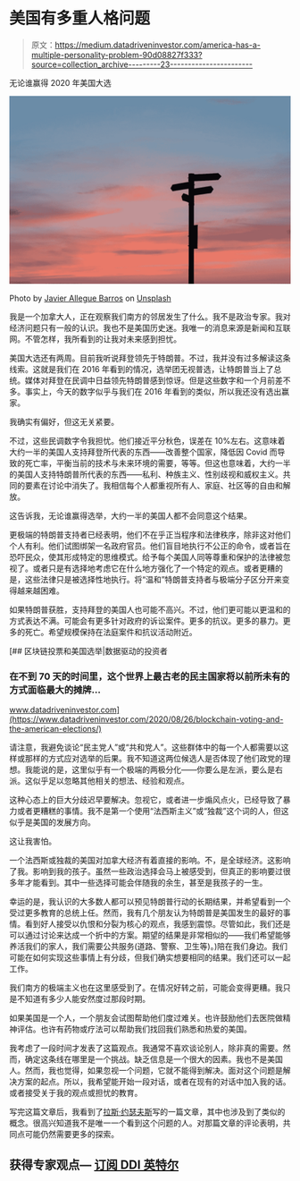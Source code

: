 # 美国有多重人格问题

> 原文：<https://medium.datadriveninvestor.com/america-has-a-multiple-personality-problem-90d08827f333?source=collection_archive---------23----------------------->

无论谁赢得 2020 年美国大选

![](img/6d0d71833706f8202f6957bcf0d936ed.png)

Photo by [Javier Allegue Barros](https://unsplash.com/@soymeraki?utm_source=medium&utm_medium=referral) on [Unsplash](https://unsplash.com?utm_source=medium&utm_medium=referral)

我是一个加拿大人，正在观察我们南方的邻居发生了什么。我不是政治专家。我对经济问题只有一般的认识。我也不是美国历史迷。我唯一的消息来源是新闻和互联网。不管怎样，我所看到的让我对未来感到担忧。

美国大选还有两周。目前我听说拜登领先于特朗普。不过，我并没有过多解读这条线索。这就是我们在 2016 年看到的情况，选举团无视普选，让特朗普当上了总统。媒体对拜登在民调中日益领先特朗普感到惊讶。但是这些数字和一个月前差不多。事实上，今天的数字似乎与我们在 2016 年看到的类似，所以我还没有选出赢家。

我确实有偏好，但这无关紧要。

不过，这些民调数字令我担忧。他们接近平分秋色，误差在 10%左右。这意味着大约一半的美国人支持拜登所代表的东西——改善整个国家，降低因 Covid 而导致的死亡率，平衡当前的技术与未来环境的需要，等等。但这也意味着，大约一半的美国人支持特朗普所代表的东西——私利、种族主义、性别歧视和威权主义。共同的要素在讨论中消失了。我相信每个人都重视所有人、家庭、社区等的自由和解放。

这告诉我，无论谁赢得选举，大约一半的美国人都不会同意这个结果。

更极端的特朗普支持者已经表明，他们不在乎正当程序和法律秩序，除非这对他们个人有利。他们试图绑架一名政府官员。他们盲目地执行不公正的命令，或者旨在恐吓民众，使其形成特定的思维模式。给予每个美国人同等尊重和保护的法律被忽视了。或者只是有选择地考虑它在什么地方强化了一个特定的观点。或者更糟的是，这些法律只是被选择性地执行。将“温和”特朗普支持者与极端分子区分开来变得越来越困难。

如果特朗普获胜，支持拜登的美国人也可能不高兴。不过，他们更可能以更温和的方式表达不满。可能会有更多针对政府的诉讼案件。更多的抗议。更多的暴力。更多的死亡。希望规模保持在法庭案件和抗议活动附近。

[](https://www.datadriveninvestor.com/2020/08/26/blockchain-voting-and-the-american-elections/) [## 区块链投票和美国选举|数据驱动的投资者

### 在不到 70 天的时间里，这个世界上最古老的民主国家将以前所未有的方式面临最大的摊牌…

www.datadriveninvestor.com](https://www.datadriveninvestor.com/2020/08/26/blockchain-voting-and-the-american-elections/) 

请注意，我避免谈论“民主党人”或“共和党人”。这些群体中的每一个人都需要以这样或那样的方式应对选举的后果。我不知道这两位候选人是否体现了他们政党的理想。我能说的是，这里似乎有一个极端的两极分化——你要么是左派，要么是右派。这似乎足以忽略其他相关的想法、经验和观点。

这种心态上的巨大分歧迟早要解决。忽视它，或者进一步煽风点火，已经导致了暴力或者更糟糕的事情。我不是第一个使用“法西斯主义”或“独裁”这个词的人，但这似乎是美国的发展方向。

这让我害怕。

一个法西斯或独裁的美国对加拿大经济有着直接的影响。不，是全球经济。这影响了我。影响到我的孩子。虽然一些政治选择会马上被感受到，但真正的影响要过很多年才能看到。其中一些选择可能会伴随我的余生，甚至是我孩子的一生。

幸运的是，我认识的大多数人都可以预见特朗普行动的长期结果，并希望看到一个受过更多教育的总统上任。然而，我有几个朋友认为特朗普是美国发生的最好的事情。看到好人接受以仇恨和分裂为核心的观点，我感到震惊。尽管如此，我们还是可以通过讨论来达成一个折中的方案。期望的结果是非常相似的——我们希望能够养活我们的家人，我们需要公共服务(道路、警察、卫生等)。)陪在我们身边。我们可能在如何实现这些事情上有分歧，但我们确实想要相同的结果。我们还可以一起工作。

我们南方的极端主义也在这里感受到了。在情况好转之前，可能会变得更糟。我只是不知道有多少人能安然度过那段时期。

如果美国是一个人，一个朋友会试图帮助他们度过难关。也许鼓励他们去医院做精神评估。也许有药物或疗法可以帮助我们找回我们熟悉和热爱的美国。

我考虑了一段时间才发表了这篇观点。我通常不喜欢谈论别人，除非真的需要。然而，确定这条线在哪里是一个挑战。缺乏信息是一个很大的因素。我也不是美国人。然而，我也觉得，如果忽视一个问题，它就不能得到解决。面对这个问题是解决方案的起点。所以，我希望能开始一段对话，或者在现有的对话中加入我的话。或者接受关于我的观点或担忧的教育。

写完这篇文章后，我看到了[拉斯·约瑟夫斯](https://medium.com/u/413aa13e738e?source=post_page-----90d08827f333--------------------------------)写的一篇文章，其中也涉及到了类似的概念。很高兴知道我不是唯一一个看到这个问题的人。对那篇文章的评论表明，共同点可能仍然需要更多的探索。

## 获得专家观点— [订阅 DDI 英特尔](https://datadriveninvestor.com/ddi-intel)